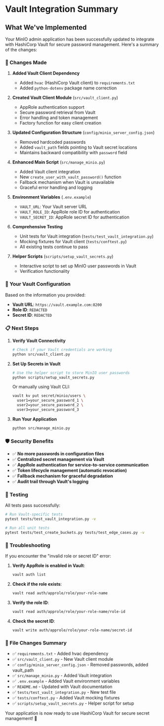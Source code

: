 # Vault Integration Summary

## What We've Implemented

Your MinIO admin application has been successfully updated to integrate with HashiCorp Vault for secure password management. Here's a summary of the changes:

### 🔧 Changes Made

1. **Added Vault Client Dependency**
   - Added `hvac` (HashiCorp Vault client) to `requirements.txt`
   - Added `python-dotenv` package name correction

2. **Created Vault Client Module** (`src/vault_client.py`)
   - AppRole authentication support
   - Secure password retrieval from Vault 
   - Error handling and token management
   - Factory function for easy client creation

3. **Updated Configuration Structure** (`config/minio_server_config.json`)
   - Removed hardcoded passwords
   - Added `vault_path` fields pointing to Vault secret locations
   - Maintains backward compatibility with `password` field

4. **Enhanced Main Script** (`src/manage_minio.py`)
   - Added Vault client integration
   - New `create_user_with_vault_password()` function
   - Fallback mechanism when Vault is unavailable
   - Graceful error handling and logging

5. **Environment Variables** (`.env.example`)
   - `VAULT_URL`: Your Vault server URL
   - `VAULT_ROLE_ID`: AppRole role ID for authentication
   - `VAULT_SECRET_ID`: AppRole secret ID for authentication

6. **Comprehensive Testing**
   - Unit tests for Vault integration (`tests/test_vault_integration.py`)
   - Mocking fixtures for Vault client (`tests/conftest.py`)
   - All existing tests continue to pass

7. **Helper Scripts** (`scripts/setup_vault_secrets.py`)
   - Interactive script to set up MinIO user passwords in Vault
   - Verification functionality

### 🔐 Your Vault Configuration

Based on the information you provided:
- **Vault URL**: `https://vault.example.com:8200`
- **Role ID**: `REDACTED`
- **Secret ID**: `REDACTED`

### 📋 Next Steps

1. **Verify Vault Connectivity**
   ```bash
   # Check if your Vault credentials are working
   python src/vault_client.py
   ```

2. **Set Up Secrets in Vault**
   ```bash
   # Use the helper script to store MinIO user passwords
   python scripts/setup_vault_secrets.py
   ```
   
   Or manually using Vault CLI:
   ```bash
   vault kv put secret/minio/users \
     user1=your_secure_password_1 \
     user2=your_secure_password_2 \
     user3=your_secure_password_3
   ```

3. **Run Your Application**
   ```bash
   python src/manage_minio.py
   ```

### 🛡️ Security Benefits

- ✅ **No more passwords in configuration files**
- ✅ **Centralized secret management via Vault**
- ✅ **AppRole authentication for service-to-service communication**
- ✅ **Token lifecycle management (automatic revocation)**
- ✅ **Fallback mechanism for graceful degradation**
- ✅ **Audit trail through Vault's logging**

### 🧪 Testing

All tests pass successfully:
```bash
# Run Vault-specific tests
pytest tests/test_vault_integration.py -v

# Run all unit tests
pytest tests/test_create_buckets.py tests/test_edge_cases.py -v
```

### 🚨 Troubleshooting

If you encounter the "invalid role or secret ID" error:

1. **Verify AppRole is enabled in Vault**:
   ```bash
   vault auth list
   ```

2. **Check if the role exists**:
   ```bash
   vault read auth/approle/role/your-role-name
   ```

3. **Verify the role ID**:
   ```bash
   vault read auth/approle/role/your-role-name/role-id
   ```

4. **Check the secret ID**:
   ```bash
   vault write auth/approle/role/your-role-name/secret-id
   ```

### 📁 File Changes Summary

- ✅ `requirements.txt` - Added hvac dependency
- ✅ `src/vault_client.py` - New Vault client module
- ✅ `config/minio_server_config.json` - Removed passwords, added vault_path
- ✅ `src/manage_minio.py` - Added Vault integration
- ✅ `.env.example` - Added Vault environment variables
- ✅ `README.md` - Updated with Vault documentation
- ✅ `tests/test_vault_integration.py` - New test file
- ✅ `tests/conftest.py` - Added Vault mocking fixtures
- ✅ `scripts/setup_vault_secrets.py` - Helper script for setup

Your application is now ready to use HashiCorp Vault for secure secret management! 🎉